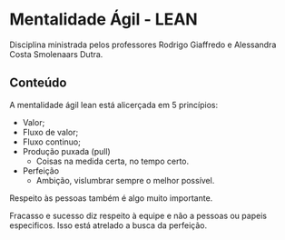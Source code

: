 # Mentalidade Ágil - LEAN

Disciplina ministrada pelos professores Rodrigo Giaffredo e Alessandra Costa Smolenaars Dutra.

## Conteúdo

A mentalidade ágil lean está alicerçada em 5 princípios:

- Valor;
- Fluxo de valor;
- Fluxo continuo;
- Produção puxada (pull)
  - Coisas na medida certa, no tempo certo.
- Perfeição
  - Ambição, vislumbrar sempre o melhor possível.

Respeito às pessoas também é algo muito importante.

Fracasso e sucesso diz respeito à equipe e não a pessoas ou papeis especificos. Isso está atrelado a busca da perfeição.
